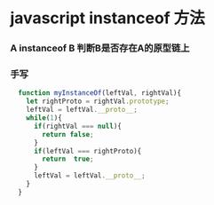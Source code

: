 # javascript instanceof 方法

### A instanceof B 判断B是否存在A的原型链上

### 手写
```js
  function myInstanceOf(leftVal, rightVal){
    let rightProto = rightVal.prototype;
    leftVal = leftVal.__proto__;
    while(1){
      if(rightVal === null){
        return false;
      }
      if(leftVal === rightProto){
        return  true;
      }
      leftVal = leftVal.__proto__;
    }
  }
```